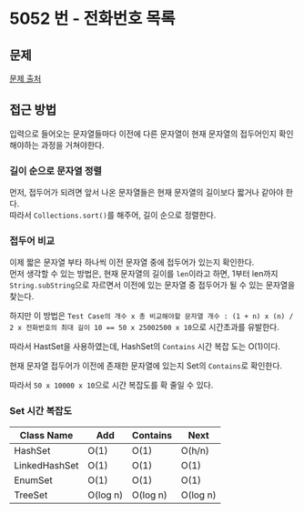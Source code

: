 # 5052 번 - 전화번호 목록

## 문제

[문제 출처](https://www.acmicpc.net/problem/5052)

## 접근 방법

입력으로 들어오는 문자열들마다 이전에 다른 문자열이 현재 문자열의 접두어인지 확인해야하는 과정을 거쳐야한다.

### 길이 순으로 문자열 정렬

먼저, 접두어가 되려면 앞서 나온 문자열들은 현재 문자열의 길이보다 짧거나 같아야 한다.  
따라서 `Collections.sort()`를 해주어, 길이 순으로 정렬한다.

### 접두어 비교

이제 짧은 문자열 부타 하나씩 이전 문자열 중에 접두어가 있는지 확인한다.  
먼저 생각할 수 있는 방법은, 현재 문자열의 길이를 `len`이라고 하면, 1부터 len까지 `String.subString`으로 자르면서 이전에 있는 문자열 중 접두어가 될 수 있는 문자열을 찾는다.

하지만 이 방법은 `Test Case의 개수 x 총 비교해야할 문자열 개수 : (1 + n) x (n) / 2 x 전화번호의 최대 길이 10 == 50 x 25002500 x 10`으로 시간초과를 유발한다.

따라서 HastSet을 사용하였는데, HashSet의 `Contains` 시간 복잡 도는 O(1)이다.

현재 문자열 접두어가 이전에 존재한 문자열에 있는지 Set의 `Contains`로 확인한다.

따라서 `50 x 10000 x 10`으로 시간 복잡도를 확 줄일 수 있다.

### Set 시간 복잡도

| Class Name    | Add      | Contains | Next     |
| ------------- | -------- | -------- | -------- |
| HashSet       | O(1)     | O(1)     | O(h/n)   |
| LinkedHashSet | O(1)     | O(1)     | O(1)     |
| EnumSet       | O(1)     | O(1)     | O(1)     |
| TreeSet       | O(log n) | O(log n) | O(log n) |
